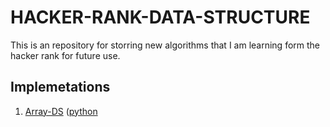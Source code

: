 # HACKER-RANK-DATA-STRUCTURE
This is an repository for storring new algorithms that I am learning form the hacker rank for future use.

## Implemetations
1. [Array-DS](https://www.hackerrank.com/challenges/arrays-ds/problem?isFullScreen=true) ([python](./python/array_ds.py)


